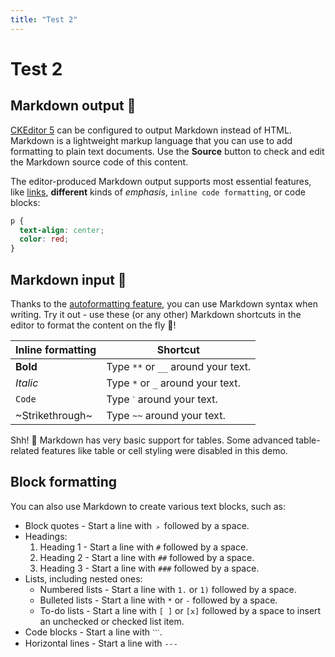 ```yaml
---
title: "Test 2"
---
```


# Test 2

## Markdown output 🛫

[CKEditor 5](https://ckeditor.com/) can be configured to output Markdown instead of HTML. Markdown is a lightweight markup language that you can use to add formatting to plain text documents. Use the **Source** button to check and edit the Markdown source code of this content.

The editor-produced Markdown output supports most essential features, like [links](https://ckeditor.com/), **different** kinds of _emphasis_, `inline code formatting`, or code blocks:

```css
p {
  text-align: center;
  color: red;
}
```

## Markdown input 🛬

Thanks to the [autoformatting feature](https://ckeditor.com/docs/ckeditor5/latest/features/autoformat.html), you can use Markdown syntax when writing. Try it out - use these (or any other) Markdown shortcuts in the editor to format the content on the fly 🚀!

| Inline formatting | Shortcut                            |
| ----------------- | ----------------------------------- |
| **Bold**          | Type `**` or `__` around your text. |
| _Italic_          | Type `*` or `_` around your text.   |
| `Code`            | Type `ˋ` around your text.          |
| ~Strikethrough~   | Type `~~` around your text.         |

Shh! 🤫 Markdown has very basic support for tables. Some advanced table-related features like table or cell styling were disabled in this demo.

## Block formatting

You can also use Markdown to create various text blocks, such as:

- Block quotes - Start a line with `﹥` followed by a space.
- Headings:
  1.  Heading 1 - Start a line with `#` followed by a space.
  2.  Heading 2 - Start a line with `##` followed by a space.
  3.  Heading 3 - Start a line with `###` followed by a space.
- Lists, including nested ones:
  - Numbered lists - Start a line with `1.` or `1)` followed by a space.
  - Bulleted lists - Start a line with `*` or `-` followed by a space.
  - To-do lists - Start a line with `[ ]` or `[x]` followed by a space to insert an unchecked or checked list item.
- Code blocks - Start a line with `ˋˋˋ`.
- Horizontal lines - Start a line with `---`
